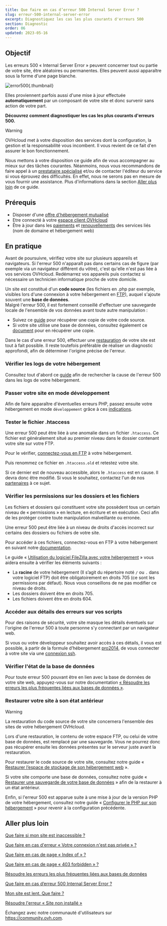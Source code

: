 ```yaml
---
title: Que faire en cas d’erreur 500 Internal Server Error ?
slug: erreur-500-internal-server-error
excerpt: Diagnostiquez les cas les plus courants d'erreurs 500
section: Diagnostic
order: 06
updated: 2023-05-16
---
```


## Objectif

Les erreurs 500 « Internal Server Error » peuvent concerner tout ou partie de votre site, être aléatoires ou permanentes. Elles peuvent aussi apparaître sous la forme d'une page blanche.

![error500](images/error-500-2.png){.thumbnail}

Elles proviennent parfois aussi d'une mise à jour effectuée **automatiquement** par un composant de votre site et donc survenir sans action de votre part.

**Découvrez comment diagnostiquer les cas les plus courants d'erreurs 500.**

> [!warning]
>
> OVHcloud met à votre disposition des services dont la configuration, la gestion et la responsabilité vous incombent. Il vous revient de ce fait d'en assurer le bon fonctionnement.
>
> Nous mettons à votre disposition ce guide afin de vous accompagner au mieux sur des tâches courantes. Néanmoins, nous vous recommandons de faire appel à un [prestataire spécialisé](https://partner.ovhcloud.com/fr/) et/ou de contacter l'éditeur du service si vous éprouvez des difficultés. En effet, nous ne serons pas en mesure de vous fournir une assistance. Plus d'informations dans la section [Aller plus loin](#gofurther) de ce guide.
>

## Prérequis

- Disposer d'une [offre d'hébergement mutualisé](https://www.ovhcloud.com/fr/web-hosting/)
- Etre connecté à votre [espace client OVHcloud](https://www.ovh.com/auth/?action=gotomanager&from=https://www.ovh.com/fr/&ovhSubsidiary=fr)
- Être à jour dans les [paiements](https://docs.ovh.com/fr/billing/gerer-factures-ovh/#pay-bills) et [renouvellements](https://docs.ovh.com/fr/billing/renouvellement-automatique-ovh/#renewal-management) des services liés (nom de domaine et hébergement web)

## En pratique

Avant de poursuivre, vérifiez votre site sur plusieurs appareils et navigateurs. Si l'erreur 500 n'apparaît pas dans certains cas de figure (par exemple via un navigateur différent du vôtre), c'est qu'elle n'est pas liée à vos services OVHcloud. Redémarrez vos appareils puis contactez si nécessaire un technicien informatique proche de votre domicile.

Un site est constitué d'un **code source** (les fichiers en .php par exemple, visibles lors d'une connexion à votre hébergement en [FTP](../connexion-espace-stockage-ftp-hebergement-web/)), auquel s'ajoute souvent une **base de données**.
<br>Malgré l'erreur 500, il est fortement conseillé d'effectuer une sauvegarde locale de l'ensemble de vos données avant toute autre manipulation :

- Suivez ce [guide](../mutualise-guide-utilisation-filezilla/) pour récupérer une copie de votre code source.
- Si votre site utilise une base de données, consultez également ce [document](../exportation-bases-donnees/) pour en récupérer une copie.

Dans le cas d'une erreur 500, effectuer une [restauration](#restore) de votre site est tout à fait possible. Il reste toutefois préférable de réaliser un diagnostic approfondi, afin de déterminer l'origine précise de l'erreur.

### Vérifier les logs de votre hébergement

Consultez tout d'abord ce [guide](../mutualise-consulter-les-statistiques-et-les-logs-de-mon-site/) afin de rechercher la cause de l'erreur 500 dans les logs de votre hébergement.

### Passer votre site en mode développement

Afin de faire apparaître d'éventuelles erreurs PHP, passez ensuite votre hébergement en mode `développement` grâce à ces [indications](../modifier-lenvironnement-dexecution-de-mon-hebergement-web/#etape-2-modifier-la-configuration-de-lhebergement-web).

### Tester le fichier .htaccess

Une erreur 500 peut être liée à une anomalie dans un fichier `.htaccess`. Ce fichier est généralement situé au premier niveau dans le dossier contenant votre site sur votre FTP.

Pour le vérifier, [connectez-vous en FTP](../connexion-espace-stockage-ftp-hebergement-web/) à votre hébergement.

Puis renommez ce fichier en `.htaccess.old` et retestez votre site.

Si ce dernier est de nouveau accessible, alors le `.htaccess` est en cause. Il devra donc être modifié. Si vous le souhaitez, contactez l'un de nos [partenaires](https://partner.ovhcloud.com/fr/directory/) à ce sujet.

### Vérifier les permissions sur les dossiers et les fichiers

Les fichiers et dossiers qui constituent votre site possèdent tous un certain niveau de « permissions » en lecture, en écriture et en exécution. Ceci afin de les protéger contre toute manipulation malveillante ou erronée.

Une erreur 500 peut être liée à un niveau de droits d'accès incorrect sur certains des dossiers ou fichiers de votre site.

Pour accéder à ces fichiers, connectez-vous en FTP à votre hébergement en suivant notre [documentation](../connexion-espace-stockage-ftp-hebergement-web/).

Le guide « [Utilisation du logiciel FileZilla avec votre hébergement](../mutualise-guide-utilisation-filezilla/#droits-des-fichiers-dossiers) » vous aidera ensuite à vérifier les éléments suivants :

- La **racine** de votre hébergement (Il s’agit du répertoire noté `/` ou `.` dans votre logiciel FTP) doit être obligatoirement en droits 705 (ce sont les permissions par défaut). Nous vous conseillons de ne pas modifier ce niveau de droits.
- Les dossiers doivent être en droits 705.
- Les fichiers doivent être en droits 604.

### Accéder aux détails des erreurs sur vos scripts

Pour des raisons de sécurité, votre site masque les détails éventuels sur l'origine de l'erreur 500 à toute personne s'y connectant par un navigateur web.

Si vous ou votre développeur souhaitez avoir accès à ces détails, il vous est possible, à partir de la formule d’hébergement [pro2014](https://www.ovhcloud.com/fr/web-hosting/professional-offer/), de vous connecter à votre site via une [connexion ssh](../mutualise-le-ssh-sur-les-hebergements-mutualises/).

### Vérifier l'état de la base de données

Pour toute erreur 500 pouvant être en lien avec la base de données de votre site web, appuyez-vous sur notre documentation [« Résoudre les erreurs les plus fréquentes liées aux bases de données »](/pages/web/hosting/diagnosis_database_errors).

### Restaurer votre site à son état antérieur <a name="restore"></a>

> [!warning]
>
> La restauration du code source de votre site concernera l'ensemble des sites de votre hébergement OVHcloud.
>
> Lors d'une restauration, le contenu de votre espace FTP, ou celui de votre base de données, est remplacé par une sauvegarde. Vous ne pourrez donc pas récupérer ensuite les données présentes sur le serveur juste avant la restauration.
>

Pour restaurer le code source de votre site, consultez notre guide « [Restaurer l’espace de stockage de son hébergement web](../restauration-ftp-filezilla-espace-client/) ».

Si votre site comporte une base de données, consultez notre guide « [Restaurer une sauvegarde de votre base de données](../mutualise-guide-importation-dune-base-de-donnees-mysql/#restaurer-une-sauvegarde-depuis-lespace-client) » afin de la restaurer à un état antérieur.

Enfin, si l'erreur 500 est apparue suite à une mise à jour de la version PHP de votre hébergement, consultez notre guide « [Configurer le PHP sur son hébergement](../configurer-le-php-sur-son-hebergement-web-mutu-2014/) » pour revenir à la configuration précédente.

## Aller plus loin <a name="gofurther"></a>

[Que faire si mon site est inaccessible ?](/pages/web/hosting/diagnostic-website-not-accessible)

[Que faire en cas d'erreur « Votre connexion n'est pas privée » ?](/pages/web/hosting/diagnostic-not-secured)

[Que faire en cas de page « Index of » ?](/pages/web/hosting/diagnostic-index-of)

[Que faire en cas de page « 403 forbidden » ?](/pages/web/hosting/diagnostic_403_forbidden)

[Résoudre les erreurs les plus fréquentes liées aux bases de données](/pages/web/hosting/diagnosis_database_errors)

[Que faire en cas d’erreur 500 Internal Server Error ?](/pages/web/hosting/diagnostic_fix_500_internal_server_error)

[Mon site est lent. Que faire ?](/pages/web/hosting/diagnostic_slownesses)

[Résoudre l'erreur « Site non installé »](/pages/web/hosting/multisites_website_not_installed)

Échangez avec notre communauté d'utilisateurs sur <https://community.ovh.com>.
